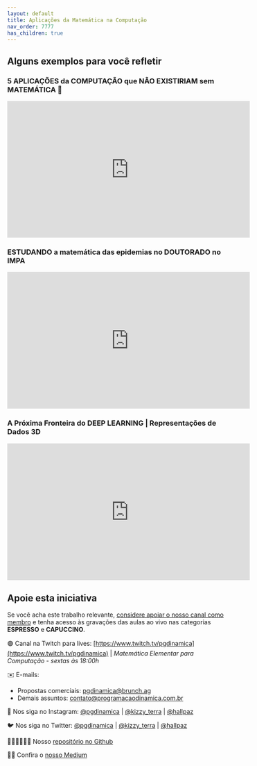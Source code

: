 ```yaml
---
layout: default
title: Aplicações da Matemática na Computação
nav_order: 7777
has_children: true
---
```


## Alguns exemplos para você refletir

### 5 APLICAÇÕES da COMPUTAÇÃO que NÃO EXISTIRIAM sem MATEMÁTICA 🤯 
<iframe width="560" height="315" src="https://www.youtube.com/embed/pi4esej5eHc" frameborder="0" allow="accelerometer; autoplay; clipboard-write; encrypted-media; gyroscope; picture-in-picture" allowfullscreen></iframe>

### ESTUDANDO a matemática das epidemias no DOUTORADO no IMPA

<iframe width="560" height="315" src="https://www.youtube.com/embed/xx0FVN8MAu0" frameborder="0" allow="accelerometer; autoplay; clipboard-write; encrypted-media; gyroscope; picture-in-picture" allowfullscreen></iframe>

### A Próxima Fronteira do DEEP LEARNING | Representações de Dados 3D

<iframe width="560" height="315" src="https://www.youtube.com/embed/Ya6g_k5MDzc" frameborder="0" allow="accelerometer; autoplay; clipboard-write; encrypted-media; gyroscope; picture-in-picture" allowfullscreen></iframe>


## Apoie esta iniciativa

Se você acha este trabalho relevante, [considere apoiar o nosso canal como membro](https://youtube.com/programacaodinamica/join) e tenha acesso às gravações das aulas ao vivo nas categorias **ESPRESSO** e **CAPUCCINO**.


🟣 Canal na Twitch para lives: [https://www.twitch.tv/pgdinamica](https://www.twitch.tv/pgdinamica) | *Matemática Elementar para Computação - sextas às 18:00h*


✉️ E-mails:
* Propostas comerciais: [pgdinamica@brunch.ag](mailto:pgdinamica@brunch.ag)
* Demais assuntos: [contato@programacaodinamica.com.br](mailto:pgdinamica@brunch.ag)

📸 Nos siga no Instagram: [@pgdinamica](https://instagram.com/pgdinamica) | [@kizzy_terra](https://instagram.com/kizzy_terra) | [@hallpaz](https://instagram.com/hallpaz)

🐦 Nos siga no Twitter: [@pgdinamica](https://twitter.com/pgdinamica) | [@kizzy_terra](https://twitter.com/kizzy_terra) | [@hallpaz](https://twitter.com/hallpaz)

👩🏾‍💻👨🏾‍💻 Nosso [repositório no Github](https://github.com/programacaodinamica)

✍🏾 Confira o [nosso Medium](https://medium.com/programacaodinamica)